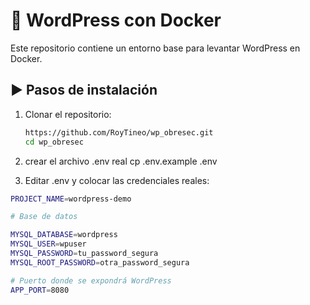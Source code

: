 # 🚀 WordPress con Docker

Este repositorio contiene un entorno base para levantar WordPress en Docker.

## ▶️ Pasos de instalación

1. Clonar el repositorio:
   ```bash
   https://github.com/RoyTineo/wp_obresec.git
   cd wp_obresec
   ```
2. crear el archivo .env real
   cp .env.example .env
   
4. Editar .env y colocar las credenciales reales:
```bash
PROJECT_NAME=wordpress-demo

# Base de datos

MYSQL_DATABASE=wordpress
MYSQL_USER=wpuser
MYSQL_PASSWORD=tu_password_segura
MYSQL_ROOT_PASSWORD=otra_password_segura

# Puerto donde se expondrá WordPress
APP_PORT=8080
```
